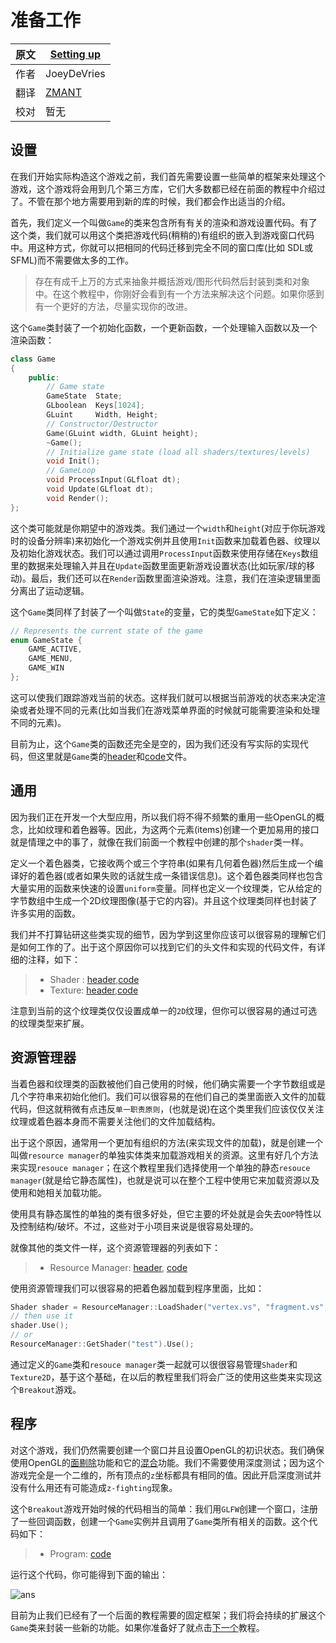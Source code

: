 # 准备工作

原文     | [Setting up](http://learnopengl.com/#!In-Practice/2D-Game/Setting-up)
      ---|---
作者     | JoeyDeVries
翻译     | [ZMANT](https://github.com/Itanq)
校对     | 暂无

## 设置

在我们开始实际构造这个游戏之前，我们首先需要设置一些简单的框架来处理这个游戏，这个游戏将会用到几个第三方库，它们大多数都已经在前面的教程中介绍过了。不管在那个地方需要用到新的库的时候，我们都会作出适当的介绍。

首先，我们定义一个叫做`Game`的类来包含所有有关的渲染和游戏设置代码。有了这个类，我们就可以用这个类把游戏代码(稍稍的)有组织的嵌入到游戏窗口代码中。用这种方式，你就可以把相同的代码迁移到完全不同的窗口库(比如 SDL或SFML)而不需要做太多的工作。

> 存在有成千上万的方式来抽象并概括游戏/图形代码然后封装到类和对象中。在这个教程中，你刚好会看到有一个方法来解决这个问题。如果你感到有一个更好的方法，尽量实现你的改进。

这个`Game`类封装了一个初始化函数，一个更新函数，一个处理输入函数以及一个渲染函数：

```C++
class Game
{
    public:
        // Game state
        GameState  State;	
        GLboolean  Keys[1024];
        GLuint	   Width, Height;
        // Constructor/Destructor
        Game(GLuint width, GLuint height);
        ~Game();
        // Initialize game state (load all shaders/textures/levels)
        void Init();
        // GameLoop
        void ProcessInput(GLfloat dt);
        void Update(GLfloat dt);
        void Render();
};
```

这个类可能就是你期望中的游戏类。我们通过一个`width`和`height`(对应于你玩游戏时的设备分辨率)来初始化一个游戏实例并且使用`Init`函数来加载着色器、纹理以及初始化游戏状态。我们可以通过调用`ProcessInput`函数来使用存储在`Keys`数组里的数据来处理输入并且在`Update`函数里面更新游戏设置状态(比如玩家/球的移动)。最后，我们还可以在`Render`函数里面渲染游戏。注意，我们在渲染逻辑里面分离出了运动逻辑。

这个`Game`类同样了封装了一个叫做`State`的变量，它的类型`GameState`如下定义：

```C++
// Represents the current state of the game
enum GameState {
    GAME_ACTIVE,
    GAME_MENU,
    GAME_WIN
};
```

这可以使我们跟踪游戏当前的状态。这样我们就可以根据当前游戏的状态来决定渲染或者处理不同的元素(比如当我们在游戏菜单界面的时候就可能需要渲染和处理不同的元素)。

目前为止，这个`Game`类的函数还完全是空的，因为我们还没有写实际的实现代码，但这里就是`Game`类的[header](http://learnopengl.com/code_viewer.php?code=in-practice/breakout/game_setting-up.h)和[code](http://learnopengl.com/code_viewer.php?code=in-practice/breakout/game_setting-up)文件。

## 通用

因为我们正在开发一个大型应用，所以我们将不得不频繁的重用一些OpenGL的概念，比如纹理和着色器等。因此，为这两个元素(items)创建一个更加易用的接口就是情理之中的事了，就像在我们前面一个教程中创建的那个`shader`类一样。

定义一个着色器类，它接收两个或三个字符串(如果有几何着色器)然后生成一个编译好的着色器(或者如果失败的话就生成一条错误信息)。这个着色器类同样也包含大量实用的函数来快速的设置`uniform`变量。同样也定义一个纹理类，它从给定的字节数组中生成一个2D纹理图像(基于它的内容)。并且这个纹理类同样也封装了许多实用的函数。

我们并不打算钻研这些类实现的细节，因为学到这里你应该可以很容易的理解它们是如何工作的了。出于这个原因你可以找到它们的头文件和实现的代码文件，有详细的注释，如下：

>* Shader : [header](http://learnopengl.com/code_viewer.php?code=in-practice/breakout/shader.h),[code](http://learnopengl.com/code_viewer.php?code=in-practice/breakout/shader)
>* Texture: [header](http://learnopengl.com/code_viewer.php?code=in-practice/breakout/texture.h),[code](http://learnopengl.com/code_viewer.php?code=in-practice/breakout/texture)

注意到当前的这个纹理类仅仅设置成单一的`2D`纹理，但你可以很容易的通过可选的纹理类型来扩展。

## 资源管理器

当着色器和纹理类的函数被他们自己使用的时候，他们确实需要一个字节数组或是几个字符串来初始化他们。我们可以很容易的在他们自己的类里面嵌入文件的加载代码，但这就稍微有点违反`单一职责原则`，(也就是说)在这个类里我们应该仅仅关注纹理或着色器本身而不需要关注他们的文件加载结构。

出于这个原因，通常用一个更加有组织的方法(来实现文件的加载)，就是创建一个叫做`resource manager`的单独实体类来加载游戏相关的资源。这里有好几个方法来实现`resouce manager`；在这个教程里我们选择使用一个单独的静态`resouce manager`(就是给它静态属性)，也就是说可以在整个工程中使用它来加载资源以及使用和她相关加载功能。

使用具有静态属性的单独的类有很多好处，但它主要的坏处就是会失去`OOP`特性以及控制结构/破坏。不过，这些对于小项目来说是很容易处理的。

就像其他的类文件一样，这个资源管理器的列表如下：

>* Resource Manager: [header](http://learnopengl.com/code_viewer.php?code=in-practice/breakout/resource_manager.h), [code](http://learnopengl.com/code_viewer.php?code=in-practice/breakout/resource_manager)

使用资源管理我们可以很容易的把着色器加载到程序里面，比如：

```C++
Shader shader = ResourceManager::LoadShader("vertex.vs", "fragment.vs", nullptr, "test");
// then use it
shader.Use();
// or
ResourceManager::GetShader("test").Use();
```

通过定义的`Game`类和`resouce manager`类一起就可以很很容易管理`Shader`和`Texture2D`，基于这个基础，在以后的教程里我们将会广泛的使用这些类来实现这个`Breakout`游戏。

## 程序

对这个游戏，我们仍然需要创建一个窗口并且设置OpenGL的初识状态。我们确保使用OpenGL的[面剔除](http://learnopengl.com/#!Advanced-OpenGL/Face-culling)功能和它的[混合](http://learnopengl.com/#!Advanced-OpenGL/Blending)功能。我们不需要使用深度测试；因为这个游戏完全是一个二维的，所有顶点的`z`坐标都具有相同的值。因此开启深度测试并没有什么用还有可能造成`z-fighting`现象。

这个`Breakout`游戏开始时候的代码相当的简单：我们用`GLFW`创建一个窗口，注册了一些回调函数，创建一个`Game`实例并且调用了`Game`类所有相关的函数。这个代码如下：

>* Program: [code](http://learnopengl.com/code_viewer.php?code=in-practice/breakout/program)

运行这个代码，你可能得到下面的输出：

![ans](http://learnopengl.com/img/in-practice/breakout/setting-up.png)

目前为止我们已经有了一个后面的教程需要的固定框架；我们将会持续的扩展这个`Game`类来封装一些新的功能。如果你准备好了就点击[下一个](http://learnopengl.com/#!In-Practice/2D-Game/Rendering-Sprites)教程。

